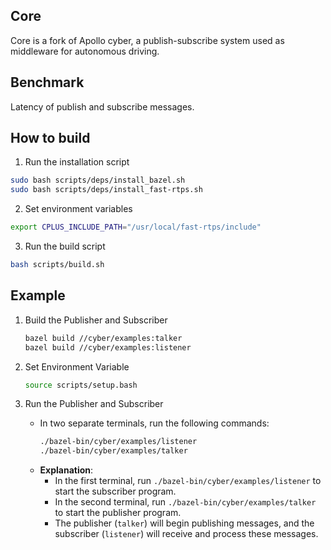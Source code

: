 ## Core
Core is a fork of Apollo cyber, a publish-subscribe system used as middleware for autonomous driving.

## Benchmark
Latency of publish and subscribe messages.

## How to build

1. Run the installation script

```bash
sudo bash scripts/deps/install_bazel.sh
sudo bash scripts/deps/install_fast-rtps.sh
```

2. Set environment variables

```bash
export CPLUS_INCLUDE_PATH="/usr/local/fast-rtps/include"
```

3. Run the build script

```bash
bash scripts/build.sh
```

## Example

1. Build the Publisher and Subscriber
   ```bash
   bazel build //cyber/examples:talker
   bazel build //cyber/examples:listener
   ```

2. Set Environment Variable
   ```bash
   source scripts/setup.bash
   ```

3. Run the Publisher and Subscriber
   - In two separate terminals, run the following commands:
     ```bash
     ./bazel-bin/cyber/examples/listener
     ./bazel-bin/cyber/examples/talker
     ```
   - **Explanation**:
     - In the first terminal, run `./bazel-bin/cyber/examples/listener` to start the subscriber program.
     - In the second terminal, run `./bazel-bin/cyber/examples/talker` to start the publisher program.
     - The publisher (`talker`) will begin publishing messages, and the subscriber (`listener`) will receive and process these messages.
